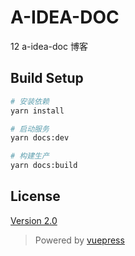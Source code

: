 # A-IDEA-DOC
12
a-idea-doc 博客

## Build Setup
``` bash
# 安装依赖
yarn install

# 启动服务
yarn docs:dev

# 构建生产
yarn docs:build
```

## License
[Version 2.0](https://github.com/TechnicolorTheClown/idea-doc/blob/master/LICENSE)


>Powered by [vuepress](https://vuepress.vuejs.org/zh/)


